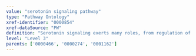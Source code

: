 ```yaml
---
value: "serotonin signaling pathway"
type: "Pathway Ontology"
xref-identifier: "0000854"
xref-dataSource: "PW"
definition: "Serotonin signaling exerts many roles, from regulation of appetite, mood and sleep to involvement in learning and memory and in muscle contraction. Serotonin signals via several receptors known as 5-hydroxytryptamine or 5-HT receptors. With one exception, 5-HT receptors are G protein-coupled receptors engaging distinct G protein signaling to elicit distinct, both inhibitory and excitatory responses."
level: "Level 3"
parents: ['0000466', '0000274', '0001162']
---
```


